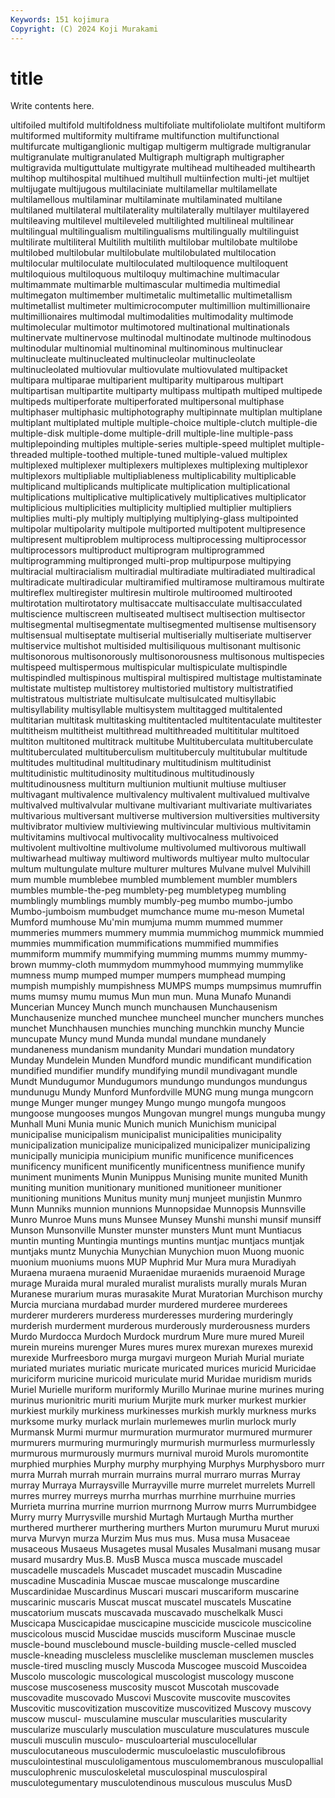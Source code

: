 ```yaml
---
Keywords: 151 kojimura
Copyright: (C) 2024 Koji Murakami
---
```


# title

Write contents here.



ultifoiled multifold multifoldness multifoliate
multifoliolate multifont multiform multiformed multiformity multiframe multifunction multifunctional multifurcate multiganglionic
multigap multigerm multigrade multigranular multigranulate multigranulated Multigraph multigraph multigrapher multigravida
multiguttulate multigyrate multihead multiheaded multihearth multihop multihospital multihued multihull multiinfection
multi-jet multijet multijugate multijugous multilaciniate multilamellar multilamellate multilamellous multilaminar multilaminate
multilaminated multilane multilaned multilateral multilaterality multilaterally multilayer multilayered multileaving multilevel
multileveled multilighted multilineal multilinear multilingual multilingualism multilingualisms multilingually multilinguist multilirate
multiliteral Multilith multilith multilobar multilobate multilobe multilobed multilobular multilobulate multilobulated
multilocation multilocular multiloculate multiloculated multiloquence multiloquent multiloquious multiloquous multiloquy multimachine
multimacular multimammate multimarble multimascular multimedia multimedial multimegaton multimember multimetalic multimetallic
multimetallism multimetallist multimeter multimicrocomputer multimillion multimillionaire multimillionaires multimodal multimodalities multimodality
multimode multimolecular multimotor multimotored multinational multinationals multinervate multinervose multinodal multinodate
multinode multinodous multinodular multinomial multinominal multinominous multinuclear multinucleate multinucleated multinucleolar
multinucleolate multinucleolated multiovular multiovulate multiovulated multipacket multipara multiparae multiparient multiparity
multiparous multipart multipartisan multipartite multiparty multipass multipath multiped multipede multipeds
multiperforate multiperforated multipersonal multiphase multiphaser multiphasic multiphotography multipinnate multiplan multiplane
multiplant multiplated multiple multiple-choice multiple-clutch multiple-die multiple-disk multiple-dome multiple-drill multiple-line
multiple-pass multiplepoinding multiples multiple-series multiple-speed multiplet multiple-threaded multiple-toothed multiple-tuned multiple-valued
multiplex multiplexed multiplexer multiplexers multiplexes multiplexing multiplexor multiplexors multipliable multipliableness
multiplicability multiplicable multiplicand multiplicands multiplicate multiplication multiplicational multiplications multiplicative multiplicatively
multiplicatives multiplicator multiplicious multiplicities multiplicity multiplied multiplier multipliers multiplies multi-ply
multiply multiplying multiplying-glass multipointed multipolar multipolarity multipole multiported multipotent multipresence
multipresent multiproblem multiprocess multiprocessing multiprocessor multiprocessors multiproduct multiprogram multiprogrammed multiprogramming
multipronged multi-prop multipurpose multipying multiracial multiracialism multiradial multiradiate multiradiated multiradical
multiradicate multiradicular multiramified multiramose multiramous multirate multireflex multiregister multiresin multirole
multiroomed multirooted multirotation multirotatory multisaccate multisacculate multisacculated multiscience multiscreen multiseated
multisect multisection multisector multisegmental multisegmentate multisegmented multisense multisensory multisensual multiseptate
multiserial multiserially multiseriate multiserver multiservice multishot multisided multisiliquous multisonant multisonic
multisonorous multisonorously multisonorousness multisonous multispecies multispeed multispermous multispicular multispiculate multispindle
multispindled multispinous multispiral multispired multistage multistaminate multistate multistep multistorey multistoried
multistory multistratified multistratous multistriate multisulcate multisulcated multisyllabic multisyllability multisyllable multisystem
multitagged multitalented multitarian multitask multitasking multitentacled multitentaculate multitester multitheism multitheist
multithread multithreaded multititular multitoed multiton multitoned multitrack multitube Multituberculata multituberculate
multituberculated multituberculism multituberculy multitubular multitude multitudes multitudinal multitudinary multitudinism multitudinist
multitudinistic multitudinosity multitudinous multitudinously multitudinousness multiturn multiunion multiunit multiuse multiuser
multivagant multivalence multivalency multivalent multivalued multivalve multivalved multivalvular multivane multivariant
multivariate multivariates multivarious multiversant multiverse multiversion multiversities multiversity multivibrator multiview
multiviewing multivincular multivious multivitamin multivitamins multivocal multivocality multivocalness multivoiced multivolent
multivoltine multivolume multivolumed multivorous multiwall multiwarhead multiway multiword multiwords multiyear
multo multocular multum multungulate multure multurer multures Mulvane mulvel Mulvihill
mum mumble mumblebee mumbled mumblement mumbler mumblers mumbles mumble-the-peg mumblety-peg
mumbletypeg mumbling mumblingly mumblings mumbly mumbly-peg mumbo mumbo-jumbo Mumbo-jumboism mumbudget
mumchance mume mu-meson Mumetal Mumford mumhouse Mu'min mumjuma mumm mummed
mummer mummeries mummers mummery mummia mummichog mummick mummied mummies mummification
mummifications mummified mummifies mummiform mummify mummifying mumming mumms mummy mummy-brown
mummy-cloth mummydom mummyhood mummying mummylike mumness mump mumped mumper mumpers
mumphead mumping mumpish mumpishly mumpishness MUMPS mumps mumpsimus mumruffin mums
mumsy mumu mumus Mun mun mun. Muna Munafo Munandi Muncerian
Muncey Munch munch munchausen Munchausenism Munchausenize munched munchee muncheel muncher
munchers munches munchet Munchhausen munchies munching munchkin munchy Muncie muncupate
Muncy mund Munda mundal mundane mundanely mundaneness mundanism mundanity Mundari
mundation mundatory Munday Mundelein Munden Mundford mundic mundificant mundification mundified
mundifier mundify mundifying mundil mundivagant mundle Mundt Mundugumor Mundugumors mundungo
mundungos mundungus mundunugu Mundy Munford Munfordville MUNG mung munga mungcorn
munge Munger munger mungey Mungo mungo mungofa mungoos mungoose mungooses
mungos Mungovan mungrel mungs munguba mungy Munhall Muni Munia munic
Munich munich Munichism municipal municipalise municipalism municipalist municipalities municipality municipalization
municipalize municipalized municipalizer municipalizing municipally municipia municipium munific munificence munificences
munificency munificent munificently munificentness munifience munify muniment muniments Munin Munippus
Munising munite munited Munith muniting munition munitionary munitioned munitioneer munitioner
munitioning munitions Munitus munity munj munjeet munjistin Munmro Munn Munniks
munnion munnions Munnopsidae Munnopsis Munnsville Munro Munroe Muns muns Munsee
Munsey Munshi munshi munsif munsiff Munson Munsonville Munster munster munsters
Munt munt Muntiacus muntin munting Muntingia muntings muntins muntjac muntjacs
muntjak muntjaks muntz Munychia Munychian Munychion muon Muong muonic muonium
muoniums muons MUP Muphrid Mur Mura mura Muradiyah Muraena muraena
muraenid Muraenidae muraenids muraenoid Murage murage Muraida mural muraled muralist
muralists murally murals Muran Muranese murarium muras murasakite Murat Muratorian
Murchison murchy Murcia murciana murdabad murder murdered murderee murderees murderer
murderers murderess murderesses murdering murderingly murderish murderment murderous murderously murderousness
murders Murdo Murdocca Murdoch Murdock murdrum Mure mure mured Mureil
murein mureins murenger Mures mures murex murexan murexes murexid murexide
Murfreesboro murga murgavi murgeon Muriah Murial muriate muriated muriates muriatic
muricate muricated murices muricid Muricidae muriciform muricine muricoid muriculate murid
Muridae muridism murids Muriel Murielle muriform muriformly Murillo Murinae murine
murines muring murinus murionitric muriti murium Murjite murk murker murkest
murkier murkiest murkily murkiness murkinesses murkish murkly murkness murks murksome
murky murlack murlain murlemewes murlin murlock murly Murmansk Murmi murmur
murmuration murmurator murmured murmurer murmurers murmuring murmuringly murmurish murmurless murmurlessly
murmurous murmurously murmurs murnival muroid Murols muromontite murphied murphies Murphy
murphy murphying Murphys Murphysboro murr murra Murrah murrah murrain murrains
murral murraro murras Murray murray Murraya Murraysville Murrayville murre murrelet
murrelets Murrell murres murrey murreys murrha murrhas murrhine murrhuine murries
Murrieta murrina murrine murrion murrnong Murrow murrs Murrumbidgee Murry murry
Murrysville murshid Murtagh Murtaugh Murtha murther murthered murtherer murthering murthers
Murton murumuru Murut muruxi murva Murvyn murza Murzim Mus mus
mus. Musa musa Musaceae musaceous Musaeus Musagetes musal Musales Musalmani
musang musar musard musardry Mus.B. MusB Musca musca muscade muscadel
muscadelle muscadels Muscadet muscadet muscadin Muscadine muscadine Muscadinia Muscae muscae
muscalonge muscardine Muscardinidae Muscardinus Muscari muscari muscariform muscarine muscarinic muscaris
Muscat muscat muscatel muscatels Muscatine muscatorium muscats muscavada muscavado muschelkalk
Musci Muscicapa Muscicapidae muscicapine muscicide muscicole muscicoline muscicolous muscid Muscidae
muscids musciform Muscinae muscle muscle-bound musclebound muscle-building muscle-celled muscled muscle-kneading
muscleless musclelike muscleman musclemen muscles muscle-tired muscling muscly Muscoda Muscogee
muscoid Muscoidea Muscolo muscologic muscological muscologist muscology muscone muscose muscoseness
muscosity muscot Muscotah muscovade muscovadite muscovado Muscovi Muscovite muscovite muscovites
Muscovitic muscovitization muscovitize muscovitized Muscovy muscovy muscow muscul- musculamine muscular
muscularities muscularity muscularize muscularly musculation musculature musculatures muscule musculi musculin
musculo- musculoarterial musculocellular musculocutaneous musculodermic musculoelastic musculofibrous musculointestinal musculoligamentous musculomembranous
musculopallial musculophrenic musculoskeletal musculospinal musculospiral musculotegumentary musculotendinous musculous musculus MusD
